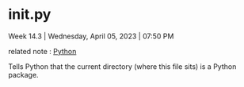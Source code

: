 # __init__.py

Week 14.3 | Wednesday, April 05, 2023 | 07:50 PM

related note : [Python](Python.md)

Tells Python that the current directory (where this file sits) is a Python package.
